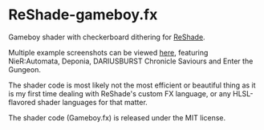 # ReShade-gameboy.fx

Gameboy shader with checkerboard dithering for [ReShade](https://reshade.me/).

Multiple example screenshots can be viewed [here](https://twitter.com/kchplr/status/873810149231779840), featuring
NieR:Automata, Deponia, DARIUSBURST Chronicle Saviours and Enter the Gungeon.

The shader code is most likely not the most efficient or beautiful thing as it is my first time dealing with ReShade's
custom FX language, or any HLSL-flavored shader languages for that matter.

The shader code (Gameboy.fx) is released under the MIT license.
